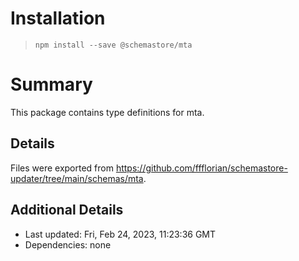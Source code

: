 # Installation
> `npm install --save @schemastore/mta`

# Summary
This package contains type definitions for mta.

## Details
Files were exported from https://github.com/ffflorian/schemastore-updater/tree/main/schemas/mta.

## Additional Details
* Last updated: Fri, Feb 24, 2023, 11:23:36 GMT
* Dependencies: none

